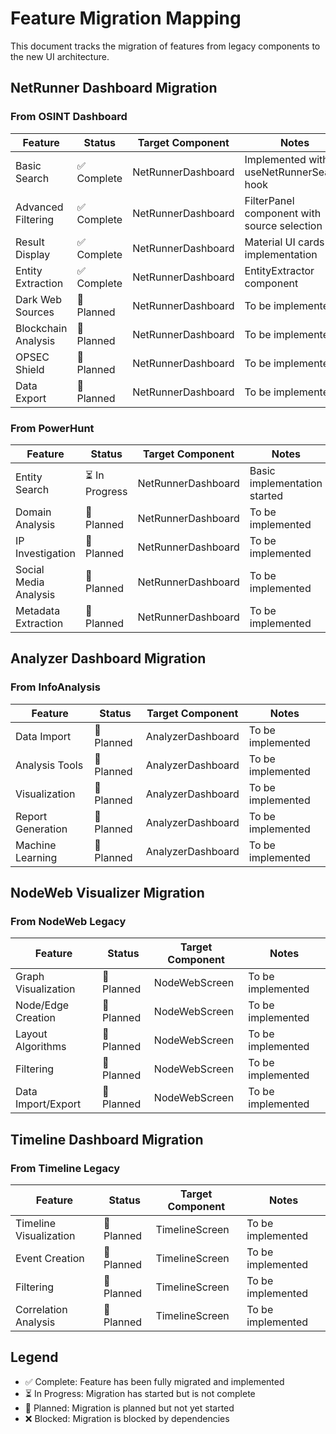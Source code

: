 # Feature Migration Mapping

This document tracks the migration of features from legacy components to the new UI architecture.

## NetRunner Dashboard Migration

### From OSINT Dashboard
| Feature | Status | Target Component | Notes |
|---------|--------|------------------|-------|
| Basic Search | ✅ Complete | NetRunnerDashboard | Implemented with useNetRunnerSearch hook |
| Advanced Filtering | ✅ Complete | NetRunnerDashboard | FilterPanel component with source selection |
| Result Display | ✅ Complete | NetRunnerDashboard | Material UI cards implementation |
| Entity Extraction | ✅ Complete | NetRunnerDashboard | EntityExtractor component |
| Dark Web Sources | 🔄 Planned | NetRunnerDashboard | To be implemented |
| Blockchain Analysis | 🔄 Planned | NetRunnerDashboard | To be implemented |
| OPSEC Shield | 🔄 Planned | NetRunnerDashboard | To be implemented |
| Data Export | 🔄 Planned | NetRunnerDashboard | To be implemented |

### From PowerHunt
| Feature | Status | Target Component | Notes |
|---------|--------|------------------|-------|
| Entity Search | ⏳ In Progress | NetRunnerDashboard | Basic implementation started |
| Domain Analysis | 🔄 Planned | NetRunnerDashboard | To be implemented |
| IP Investigation | 🔄 Planned | NetRunnerDashboard | To be implemented |
| Social Media Analysis | 🔄 Planned | NetRunnerDashboard | To be implemented |
| Metadata Extraction | 🔄 Planned | NetRunnerDashboard | To be implemented |

## Analyzer Dashboard Migration

### From InfoAnalysis
| Feature | Status | Target Component | Notes |
|---------|--------|------------------|-------|
| Data Import | 🔄 Planned | AnalyzerDashboard | To be implemented |
| Analysis Tools | 🔄 Planned | AnalyzerDashboard | To be implemented |
| Visualization | 🔄 Planned | AnalyzerDashboard | To be implemented |
| Report Generation | 🔄 Planned | AnalyzerDashboard | To be implemented |
| Machine Learning | 🔄 Planned | AnalyzerDashboard | To be implemented |

## NodeWeb Visualizer Migration

### From NodeWeb Legacy
| Feature | Status | Target Component | Notes |
|---------|--------|------------------|-------|
| Graph Visualization | 🔄 Planned | NodeWebScreen | To be implemented |
| Node/Edge Creation | 🔄 Planned | NodeWebScreen | To be implemented |
| Layout Algorithms | 🔄 Planned | NodeWebScreen | To be implemented |
| Filtering | 🔄 Planned | NodeWebScreen | To be implemented |
| Data Import/Export | 🔄 Planned | NodeWebScreen | To be implemented |

## Timeline Dashboard Migration

### From Timeline Legacy
| Feature | Status | Target Component | Notes |
|---------|--------|------------------|-------|
| Timeline Visualization | 🔄 Planned | TimelineScreen | To be implemented |
| Event Creation | 🔄 Planned | TimelineScreen | To be implemented |
| Filtering | 🔄 Planned | TimelineScreen | To be implemented |
| Correlation Analysis | 🔄 Planned | TimelineScreen | To be implemented |

## Legend
- ✅ Complete: Feature has been fully migrated and implemented
- ⏳ In Progress: Migration has started but is not complete
- 🔄 Planned: Migration is planned but not yet started
- ❌ Blocked: Migration is blocked by dependencies
